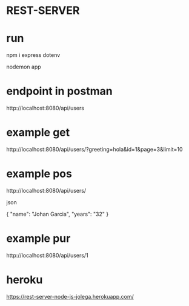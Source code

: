 # REST-SERVER


# run 
npm i express dotenv 

nodemon app

# endpoint in postman 

http://localhost:8080/api/users



# example get

http://localhost:8080/api/users/?greeting=hola&id=1&page=3&limit=10

# example pos 

http://localhost:8080/api/users/

json

{
    "name": "Johan Garcia",
    "years": "32"
}

# example pur 
http://localhost:8080/api/users/1

# heroku

https://rest-server-node-js-jolega.herokuapp.com/